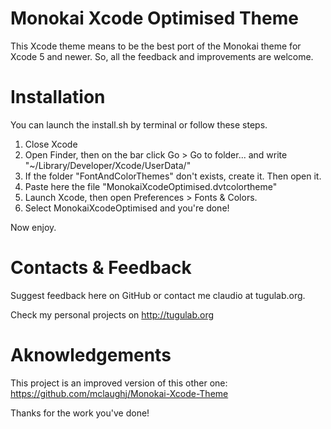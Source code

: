 Monokai Xcode Optimised Theme 
=======

This Xcode theme means to be the best port of the Monokai theme for Xcode 5 and newer. So, all the feedback and improvements are welcome.


Installation
=======
You can launch the install.sh by terminal or follow these steps.

1. Close Xcode
2. Open Finder, then on the bar click Go > Go to folder... and write "~/Library/Developer/Xcode/UserData/"
3. If the folder "FontAndColorThemes" don't exists, create it. Then open it.
4. Paste here the file "MonokaiXcodeOptimised.dvtcolortheme"
5. Launch Xcode, then open Preferences > Fonts & Colors.
6. Select MonokaiXcodeOptimised and you're done!

Now enjoy.


Contacts & Feedback
=======

Suggest feedback here on GitHub or contact me claudio at tugulab.org.

Check my personal projects on http://tugulab.org


Aknowledgements
=======
This project is an improved version of this other one:
https://github.com/mclaughj/Monokai-Xcode-Theme

Thanks for the work you've done!
